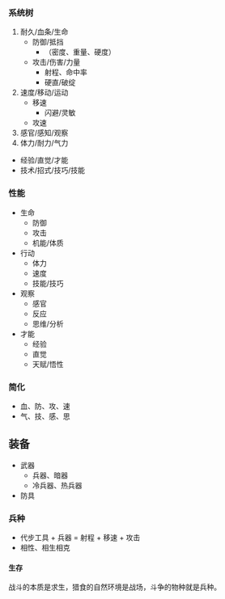 ### 系统树
1. 耐久/血条/生命
    - 防御/抵挡
        - （密度、重量、硬度）
    - 攻击/伤害/力量
        - 射程、命中率
        - 硬直/破绽
2. 速度/移动/运动
    - 移速
        - 闪避/灵敏
    - 攻速
3. 感官/感知/观察
4. 体力/耐力/气力
- 经验/直觉/才能
- 技术/招式/技巧/技能
### 性能
- 生命
    - 防御
    - 攻击
    - 机能/体质
- 行动
    - 体力
    - 速度
    - 技能/技巧
- 观察
    - 感官
    - 反应
    - 思维/分析
- 才能
    - 经验
    - 直觉
    - 天赋/悟性
### 简化
- 血、防、攻、速
- 气、技、感、思

## 装备
- 武器
    - 兵器、暗器
    - 冷兵器、热兵器
- 防具
### 兵种
- 代步工具 + 兵器 = 射程 + 移速 + 攻击
- 相性、相生相克

#### 生存
战斗的本质是求生，猎食的自然环境是战场，斗争的物种就是兵种。
